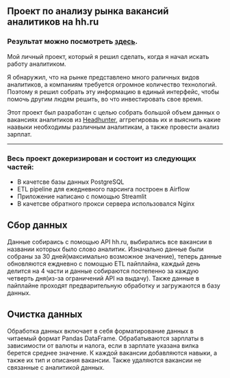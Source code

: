 ##  Проект по анализу рынка вакансий аналитиков на hh.ru

### Результат можно посмотреть [здесь](https://odk.analytics-app-hh.ru).

Мой личный проект, который я решил сделать, когда я начал искать работу аналитиком.

Я обнаружил, что на рынке представлено много раличных видов аналитиков, а компаниям требуется огромное количество технологий. 
Поэтому я решил собрать эту информацию в единый интерфейс, чтобы помочь другим людям решить, во что инвестировать свое время.

Этот проект был разработан с целью собрать большой объем данных о вакансиях аналитиков из [Headhunter](https://hh.ru), аггрегироваь их
и выяснить какие наавыки необходимы различным аналитикам, а также провести анализ зарплат.

---

### Весь проект докеризирован и состоит из следующих частей:
- В качетсве базы данных PostgreSQL
- ETL pipeline для ежедневного парсинга построен в Airflow
- Приложение написано с помощью Streamlit
- В качетсве обратного прокси сервера использовался Nginx
## Сбор данных 

Данные собираись с помощью API hh.ru, выбирались все вакансии в названии которых было слово аналитик. Изначально данные были собраны за 30 дней(максимально возможное значение), теперь данные обновляются еждневно с помощью ETL пайплайна, каждый день делится на 4 части и данные собираются постепенно за каждую четверть дня(из-за ограничений API на выдачу). Также данные в пайплайне проходят предварительную обработку и загружаются в базу данных.

 ## Очистка данных

Обработка данных включает в себя форматирование данных в читаемый формат Pandas DataFrame. Обрабатываются зарплаты в зависимости от валюты и налога, если в зарплате указана вилка берется среднее значение. К каждой вакансии добавляются навыки, а также их тип и описания вакансии. Также удаляются вакансии не связанные с аналитикой данных.
 ##
